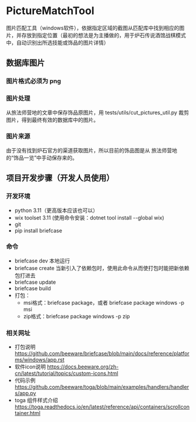 # PictureMatchTool
图片匹配工具（windows软件），依据指定区域的截图从匹配库中找到相应的图片，并存放到指定位置（最初的想法是为主播做的，用于炉石传说酒馆战棋模式中，自动识别出所选技能或饰品的图片详情）

## 数据库图片
### 图片格式必须为 png
### 图片处理
从旅法师营地的文章中保存饰品原图片，用 tests/utils/cut_pictures_util.py 裁剪图片，得到最终有效的数据库中的图片。
### 图片来源
由于没有找到炉石官方的渠道获取图片，所以目前的饰品图是从 旅法师营地 的“饰品一览”中手动保存来的。
## 项目开发步骤（开发人员使用）
### 开发环境
* python 3.11（更高版本应该也可以）
* wix toolset 3.11 (使用命令安装：dotnet tool install --global wix)
* git
* pip install briefcase
### 命令
* briefcase dev 本地运行
* briefcase create 当新引入了依赖包时，使用此命令从而使打包时能把新依赖包打进去
* briefcase update
* briefcase build
* 打包：
  - msi格式：briefcase package，或者 briefcase package windows -p msi
  - zip格式：briefcase package windows -p zip
### 相关网址
* 打包说明
https://github.com/beeware/briefcase/blob/main/docs/reference/platforms/windows/app.rst
* 软件icon说明
https://docs.beeware.org/zh-cn/latest/tutorial/topics/custom-icons.html
* 代码示例
https://github.com/beeware/toga/blob/main/examples/handlers/handlers/app.py
* toga 组件样式介绍
https://toga.readthedocs.io/en/latest/reference/api/containers/scrollcontainer.html